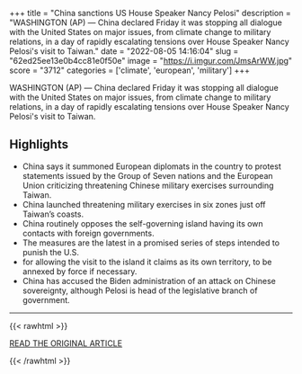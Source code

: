 +++
title = "China sanctions US House Speaker Nancy Pelosi"
description = "WASHINGTON (AP) — China declared Friday it was stopping all dialogue with the United States on major issues, from climate change to military relations, in a day of rapidly escalating tensions over House Speaker Nancy Pelosi's visit to Taiwan."
date = "2022-08-05 14:16:04"
slug = "62ed25ee13e0b4cc81e0f50e"
image = "https://i.imgur.com/JmsArWW.jpg"
score = "3712"
categories = ['climate', 'european', 'military']
+++

WASHINGTON (AP) — China declared Friday it was stopping all dialogue with the United States on major issues, from climate change to military relations, in a day of rapidly escalating tensions over House Speaker Nancy Pelosi's visit to Taiwan.

## Highlights

- China says it summoned European diplomats in the country to protest statements issued by the Group of Seven nations and the European Union criticizing threatening Chinese military exercises surrounding Taiwan.
- China launched threatening military exercises in six zones just off Taiwan’s coasts.
- China routinely opposes the self-governing island having its own contacts with foreign governments.
- The measures are the latest in a promised series of steps intended to punish the U.S.
- for allowing the visit to the island it claims as its own territory, to be annexed by force if necessary.
- China has accused the Biden administration of an attack on Chinese sovereignty, although Pelosi is head of the legislative branch of government.

---

{{< rawhtml >}}
  <p class="article-category">
    <a target="_blank" href="https://apnews.com/article/taiwan-china-asia-beijing-b252479810add6a225fa1e4a6d441983">READ THE ORIGINAL ARTICLE</a>
  </p>
{{< /rawhtml >}}
